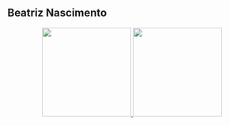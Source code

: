 ## Beatriz Nascimento

<div align="center">
  <a href="https://github.com/Beatrizvn">
  <img height="180em" src="https://github-readme-stats.vercel.app/api?username=Beatrizvn&show_icons=true&theme=bear&include_all_commits=true&count_private=true"/>
  <img height="180em" src="https://github-readme-stats.vercel.app/api/top-langs/?username=Beatrizvn&layout=compact&langs_count=7&theme=bear"/>
</div>


